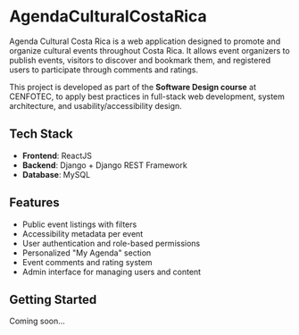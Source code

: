 # AgendaCulturalCostaRica

Agenda Cultural Costa Rica is a web application designed to promote and organize cultural events throughout Costa Rica. It allows event organizers to publish events, visitors to discover and bookmark them, and registered users to participate through comments and ratings.

This project is developed as part of the **Software Design course** at CENFOTEC, to apply best practices in full-stack web development, system architecture, and usability/accessibility design.

## Tech Stack
- **Frontend**: ReactJS
- **Backend**: Django + Django REST Framework
- **Database**: MySQL

## Features
- Public event listings with filters
- Accessibility metadata per event
- User authentication and role-based permissions
- Personalized "My Agenda" section
- Event comments and rating system
- Admin interface for managing users and content

## Getting Started
Coming soon...

